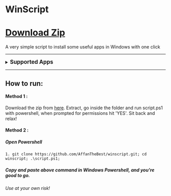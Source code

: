 <h1> WinScript </h6>  <a href="https://github.com/AffanTheBest/winscript/archive/main.zip"><h1> Download Zip </h1> </a>

<p> A very simple script to install some useful apps in Windows with one click </p>

--------------------------------------------------------------

<details>
    <summary>
        <span style="font-weight: bold; font-size:17px"> Supported Apps </span>
    </summary>
    <ol>
        <li> Telegram </li>
        <li> VLC </li>
        <li> 7Zip </li>
        <li> Google Chrome </li>
        <li> Firefox </li>
        <li> VS Code </li>
    </ol>
</details>

--------------------------------------------------------------


## How to run:
#### Method 1 : 
Download the zip from [here](https://github.com/AffanTheBest/winscript/archive/main.zip).
Extract, go inside the folder and run script.ps1 with powershell, when prompted for permissions hit 'YES'. 
Sit back and relax!
#### Method 2 : 
##### Open Powershell  
```
1. git clone https://github.com/AffanTheBest/winscript.git; cd winscript; .\script.ps1;
```
##### Copy and paste above command in Windows Powershell, and you're good to go.  

###### Use at your own risk!
